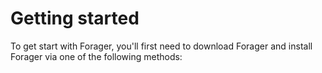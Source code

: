 # Getting started

To get start with Forager, you'll first need to download Forager
and install Forager via one of the following methods: